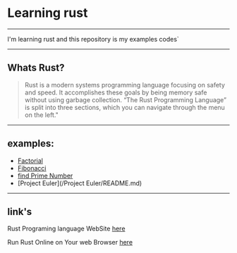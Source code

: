 # Learning rust

---

I'm learning rust and this repository is my examples codes`

---

## Whats Rust?

> Rust is a modern systems programming language focusing on safety and speed.
> It accomplishes these goals by being memory safe without using garbage collection.
> “The Rust Programming Language” is split into three sections, which you can navigate through the menu on the left."

---

## examples:

- [Factorial](/Factorial/factorial.rs)
- [Fibonacci](/Fibonacci/fib.rs)
- [find Prime Number](/is_prime/is_prime.rs)
- [Project Euler](/Project Euler/README.md)

---

## link's

Rust Programing language WebSite [here](https://rust-lang.org)

Run Rust Online on Your web Browser [here](https://play.rust-lang.org/)
